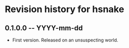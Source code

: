 # Revision history for hsnake

## 0.1.0.0 -- YYYY-mm-dd

* First version. Released on an unsuspecting world.
